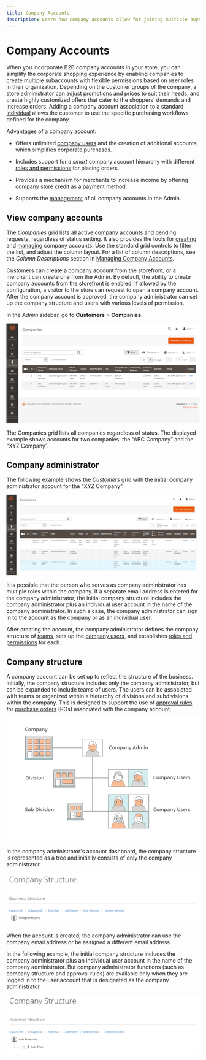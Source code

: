```yaml
---
title: Company Accounts
description: Learn how company accounts allow for joining multiple buyers that belong to the same company into a single company account. 
---
```

# Company Accounts

When you incorporate B2B company accounts in your store, you can simplify the corporate shopping experience by enabling companies to create multiple subaccounts with flexible permissions based on user roles in their organization. Depending on the customer groups of the company, a store administrator can adjust promotions and prices to suit their needs, and create highly customized offers that cater to the shoppers’ demands and increase orders. Adding a company account association to a standard [individual](https://docs.magento.com/user-guide/customers/account-create.html) allows the customer to use the specific purchasing workflows defined for the company.

Advantages of a company account:

- Offers unlimited [company users](account-company-users.md) and the creation of additional accounts, which simplifies corporate purchases.

- Includes support for a _smart_ company account hierarchy with different [roles and permissions](account-company-roles-permissions.md) for placing orders.

- Provides a mechanism for merchants to increase income by offering [company store credit](credit-company.md) as a payment method.

- Supports the [management](account-company-manage.md) of all company accounts in the Admin.

## View company accounts

The _Companies_ grid lists all active company accounts and pending requests, regardless of status setting. It also provides the tools for [creating](account-company-create.md) and [managing](account-company-manage.md) company accounts. Use the standard grid controls to filter the list, and adjust the column layout. For a list of column descriptions, see the _Column Descriptions_ section in [Managing Company Accounts](account-company-manage.md).

Customers can create a company account from the storefront, or a merchant can create one from the Admin. By default, the ability to create company accounts from the storefront is enabled. If allowed by the configuration, a visitor to the store can request to open a company account. After the company account is approved, the company administrator can set up the company structure and users with various levels of permission.

In the _Admin_ sidebar, go to **Customers** > **Companies**.

![Companies Grid](./assets/companies-grid.png)<!-- zoom -->

The Companies grid lists all companies regardless of status. The displayed example shows accounts for two companies: the “ABC Company” and the “XYZ Company”.

## Company administrator

The following example shows the _Customers_ grid with the initial company administrator account for the “XYZ Company”.

![Customers grid with company administrator account](./assets/company-admin-user-account.png)<!-- zoom -->

It is possible that the person who serves as company administrator has multiple roles within the company. If a separate email address is entered for the company administrator, the initial company structure includes the company administrator plus an individual user account in the name of the company administrator. In such a case, the company administrator can sign in to the account as the company or as an individual user.

After creating the account, the company administrator defines the company structure of [teams](account-company-structure.md), sets up the [company users](account-company-users.md), and establishes [roles and permissions](account-company-roles-permissions.md) for each.

## Company structure

A company account can be set up to reflect the structure of the business. Initially, the company structure includes only the company administrator, but can be expanded to include teams of users. The users can be associated with teams or organized within a hierarchy of divisions and subdivisions within the company. This is designed to support the use of [approval rules](account-dashboard-approval-rules.md) for [purchase orders](purchase-order-flow.md) (POs) associated with the company account.

![Company Structure with Divisions](./assets/company-structure-diagram.png)<!-- zoom -->

In the company administrator's account dashboard, the company structure is represented as a tree and initially consists of only the company administrator.

![Company Structure with Company Administrator](./assets/company-structure-tree-admin.png)<!-- zoom -->

When the account is created, the company administrator can use the company email address or be assigned a different email address.

In the following example, the initial company structure includes the company administrator plus an individual user account in the name of the company administrator. But company administrator functions (such as company structure and approval rules) are available only when they are logged in to the user account that is designated as the company administrator.

![Company Structure with Administrator and User Account](./assets/company-structure-tree-admin-user.png)<!-- zoom -->

